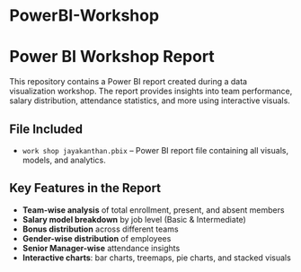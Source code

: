 # PowerBI-Workshop
# Power BI Workshop Report

This repository contains a Power BI report created during a data visualization workshop. The report provides insights into team performance, salary distribution, attendance statistics, and more using interactive visuals.

## File Included

- `work shop jayakanthan.pbix` – Power BI report file containing all visuals, models, and analytics.

## Key Features in the Report

- **Team-wise analysis** of total enrollment, present, and absent members
- **Salary model breakdown** by job level (Basic & Intermediate)
- **Bonus distribution** across different teams
- **Gender-wise distribution** of employees
- **Senior Manager-wise** attendance insights
- **Interactive charts**: bar charts, treemaps, pie charts, and stacked visuals
